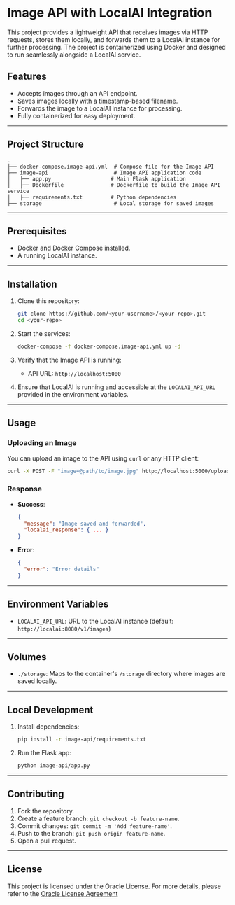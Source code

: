 # Image API with LocalAI Integration

This project provides a lightweight API that receives images via HTTP requests, stores them locally, and forwards them to a LocalAI instance for further processing. The project is containerized using Docker and designed to run seamlessly alongside a LocalAI service.

## Features
- Accepts images through an API endpoint.
- Saves images locally with a timestamp-based filename.
- Forwards the image to a LocalAI instance for processing.
- Fully containerized for easy deployment.

---

## Project Structure
```
.
├── docker-compose.image-api.yml  # Compose file for the Image API
├── image-api                     # Image API application code
│   ├── app.py                   # Main Flask application
│   ├── Dockerfile               # Dockerfile to build the Image API service
│   ├── requirements.txt         # Python dependencies
├── storage                       # Local storage for saved images
```

---

## Prerequisites
- Docker and Docker Compose installed.
- A running LocalAI instance.

---

## Installation

1. Clone this repository:
   ```bash
   git clone https://github.com/<your-username>/<your-repo>.git
   cd <your-repo>
   ```

2. Start the services:
   ```bash
   docker-compose -f docker-compose.image-api.yml up -d
   ```

3. Verify that the Image API is running:
   - API URL: `http://localhost:5000`

4. Ensure that LocalAI is running and accessible at the `LOCALAI_API_URL` provided in the environment variables.

---

## Usage

### Uploading an Image
You can upload an image to the API using `curl` or any HTTP client:
```bash
curl -X POST -F "image=@path/to/image.jpg" http://localhost:5000/upload
```

### Response
- **Success**:
  ```json
  {
    "message": "Image saved and forwarded",
    "localai_response": { ... }
  }
  ```
- **Error**:
  ```json
  {
    "error": "Error details"
  }
  ```

---

## Environment Variables

- `LOCALAI_API_URL`: URL to the LocalAI instance (default: `http://localai:8080/v1/images`)

---

## Volumes

- `./storage`: Maps to the container's `/storage` directory where images are saved locally.

---

## Local Development

1. Install dependencies:
   ```bash
   pip install -r image-api/requirements.txt
   ```

2. Run the Flask app:
   ```bash
   python image-api/app.py
   ```

---

## Contributing

1. Fork the repository.
2. Create a feature branch: `git checkout -b feature-name`.
3. Commit changes: `git commit -m 'Add feature-name'`.
4. Push to the branch: `git push origin feature-name`.
5. Open a pull request.

---

## License

This project is licensed under the Oracle License. For more details, please refer to the [Oracle License Agreement](https://www.oracle.com/legal/) 
